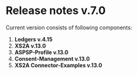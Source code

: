 # Release notes v.7.0

Current version consists of following components:

1. **Ledgers v.4.15**
2. **XS2A v.13.0**
3. **ASPSP-Profile v.13.0**
4. **Consent-Management v.13.0**
5. **XS2A Connector-Examples v.13.0**
